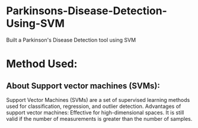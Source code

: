 # Parkinsons-Disease-Detection-Using-SVM
Built a Parkinson's Disease Detection tool using SVM 

# Method Used:

## About Support vector machines (SVMs):
Support Vector Machines (SVMs) are a set of supervised learning methods used for classification, regression, and outlier detection. Advantages of support vector machines: Effective for high-dimensional spaces. It is still valid if the number of measurements is greater than the number of samples.
